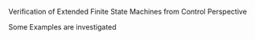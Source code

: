 Verification of Extended Finite State Machines from Control Perspective

Some Examples are investigated

